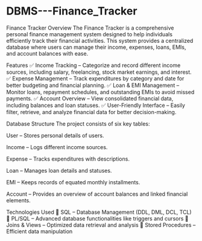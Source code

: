 # DBMS---Finance_Tracker

Finance Tracker
Overview
The Finance Tracker is a comprehensive personal finance management system designed to help individuals efficiently track their financial activities. This system provides a centralized database where users can manage their income, expenses, loans, EMIs, and account balances with ease.

Features
✅ Income Tracking – Categorize and record different income sources, including salary, freelancing, stock market earnings, and interest.
✅ Expense Management – Track expenditures by category and date for better budgeting and financial planning.
✅ Loan & EMI Management – Monitor loans, repayment schedules, and outstanding EMIs to avoid missed payments.
✅ Account Overview – View consolidated financial data, including balances and loan statuses.
✅ User-Friendly Interface – Easily filter, retrieve, and analyze financial data for better decision-making.

Database Structure
The project consists of six key tables:

User – Stores personal details of users.

Income – Logs different income sources.

Expense – Tracks expenditures with descriptions.

Loan – Manages loan details and statuses.

EMI – Keeps records of equated monthly installments.

Account – Provides an overview of account balances and linked financial elements.

Technologies Used
🔹 SQL – Database Management (DDL, DML, DCL, TCL)
🔹 PL/SQL – Advanced database functionalities like triggers and cursors
🔹 Joins & Views – Optimized data retrieval and analysis
🔹 Stored Procedures – Efficient data manipulation
